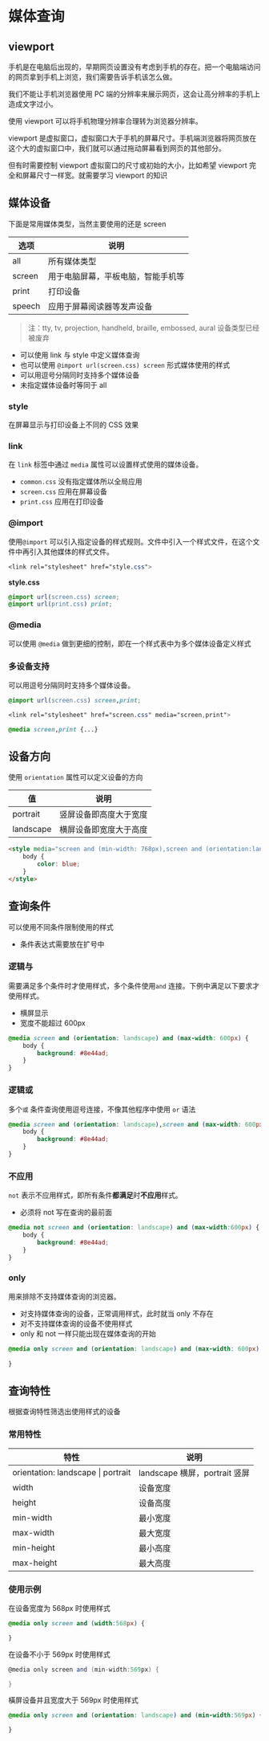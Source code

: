 # 媒体查询

## viewport

手机是在电脑后出现的，早期网页设置没有考虑到手机的存在。把一个电脑端访问的网页拿到手机上浏览，我们需要告诉手机该怎么做。

我们不能让手机浏览器使用 PC 端的分辨率来展示网页，这会让高分辨率的手机上造成文字过小。

使用 viewport 可以将手机物理分辨率合理转为浏览器分辨率。

viewport 是虚拟窗口，虚拟窗口大于手机的屏幕尺寸。手机端浏览器将网页放在这个大的虚拟窗口中，我们就可以通过拖动屏幕看到网页的其他部分。

但有时需要控制 viewport 虚拟窗口的尺寸或初始的大小，比如希望 viewport 完全和屏幕尺寸一样宽。就需要学习 viewport 的知识

## 媒体设备

下面是常用媒体类型，当然主要使用的还是 screen

| 选项   | 说明                               |
| ------ | ---------------------------------- |
| all    | 所有媒体类型                       |
| screen | 用于电脑屏幕，平板电脑，智能手机等 |
| print  | 打印设备                           |
| speech | 应用于屏幕阅读器等发声设备         |

> 注：tty, tv, projection, handheld, braille, embossed, aural 设备类型已经被废弃

- 可以使用 link 与 style 中定义媒体查询
- 也可以使用 `@import url(screen.css) screen` 形式媒体使用的样式
- 可以用逗号分隔同时支持多个媒体设备
- 未指定媒体设备时等同于 all

### style

在屏幕显示与打印设备上不同的 CSS 效果

### link

在 `link` 标签中通过 `media` 属性可以设置样式使用的媒体设备。

- `common.css` 没有指定媒体所以全局应用
- `screen.css` 应用在屏幕设备
- `print.css` 应用在打印设备

### @import

使用`@import` 可以引入指定设备的样式规则。文件中引入一个样式文件，在这个文件中再引入其他媒体的样式文件。

```css
<link rel="stylesheet" href="style.css">
```

**style.css**

```css
@import url(screen.css) screen;
@import url(print.css) print;
```

### @media

可以使用 `@media` 做到更细的控制，即在一个样式表中为多个媒体设备定义样式

### 多设备支持

可以用逗号分隔同时支持多个媒体设备。

```css
@import url(screen.css) screen,print;

<link rel="stylesheet" href="screen.css" media="screen,print">

@media screen,print {...}
```

## 设备方向

使用 `orientation` 属性可以定义设备的方向

| 值        | 说明                   |
| --------- | ---------------------- |
| portrait  | 竖屏设备即高度大于宽度 |
| landscape | 横屏设备即宽度大于高度 |

```html
<style media="screen and (min-width: 768px),screen and (orientation:landscape)">
    body {
        color: blue;
    }
</style>
```

## 查询条件

可以使用不同条件限制使用的样式

- 条件表达式需要放在扩号中

### 逻辑与

需要满足多个条件时才使用样式，多个条件使用`and` 连接。下例中满足以下要求才使用样式。

- 横屏显示
- 宽度不能超过 600px

```css
@media screen and (orientation: landscape) and (max-width: 600px) {
    body {
        background: #8e44ad;
    }
}
```

### 逻辑或

多个`或` 条件查询使用逗号连接，不像其他程序中使用 `or` 语法

```css
@media screen and (orientation: landscape),screen and (max-width: 600px) {
    body {
        background: #8e44ad;
    }
}
```

### 不应用

`not` 表示不应用样式，即所有条件**都满足**时**不应用**样式。

- 必须将 not 写在查询的最前面

```css
@media not screen and (orientation: landscape) and (max-width:600px) {
    body {
        background: #8e44ad;
    }
}
```

### only

用来排除不支持媒体查询的浏览器。

- 对支持媒体查询的设备，正常调用样式，此时就当 only 不存在
- 对不支持媒体查询的设备不使用样式
- only 和 not 一样只能出现在媒体查询的开始

```css
@media only screen and (orientation: landscape) and (max-width: 600px) {
	
}
```

## 查询特性

根据查询特性筛选出使用样式的设备

### 常用特性

| 特性                               | 说明                          |
| ---------------------------------- | ----------------------------- |
| orientation: landscape \| portrait | landscape 横屏，portrait 竖屏 |
| width                              | 设备宽度                      |
| height                             | 设备高度                      |
| min-width                          | 最小宽度                      |
| max-width                          | 最大宽度                      |
| min-height                         | 最小高度                      |
| max-height                         | 最大高度                      |

### 使用示例

在设备宽度为 568px 时使用样式

``` css
@media only screen and (width:568px) {

}
```

在设备不小于 569px 时使用样式

```cs
@media only screen and (min-width:569px) {

}
```

橫屏设备并且宽度大于 569px 时使用样式

```css
@media only screen and (orientation: landscape) and (min-width:569px) {

}
```